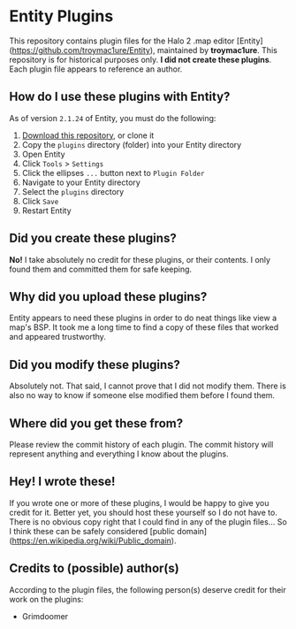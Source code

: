 # Entity Plugins
This repository contains plugin files for the Halo 2 .map editor [Entity]
(https://github.com/troymac1ure/Entity), maintained by **troymac1ure**. This
repository is for historical purposes only. **I did not create these plugins**.
Each plugin file appears to reference an author.

## How do I use these plugins with Entity?
As of version `2.1.24` of Entity, you must do the following:
1. [Download this repository](archive/master.zip), or clone it
2. Copy the `plugins` directory (folder) into your Entity directory
3. Open Entity
4. Click `Tools` > `Settings`
5. Click the ellipses `...` button next to `Plugin Folder`
6. Navigate to your Entity directory
7. Select the `plugins` directory
8. Click `Save`
9. Restart Entity

## Did you create these plugins?
**No!** I take absolutely no credit for these plugins, or their contents. I
only found them and committed them for safe keeping.

## Why did you upload these plugins?
Entity appears to need these plugins in order to do neat things like view a
map's BSP. It took me a long time to find a copy of these files that worked and
appeared trustworthy.

## Did you modify these plugins?
Absolutely not. That said, I cannot prove that I did not modify them. There is
also no way to know if someone else modified them before I found them.

## Where did you get these from?
Please review the commit history of each plugin. The commit history will
represent anything and everything I know about the plugins.

## Hey! I wrote these!
If you wrote one or more of these plugins, I would be happy to give you credit
for it. Better yet, you should host these yourself so I do not have to. There
is no obvious copy right that I could find in any of the plugin files...
So I think these can be safely considered [public domain]
(https://en.wikipedia.org/wiki/Public_domain).

## Credits to (possible) author(s)
According to the plugin files, the following person(s) deserve credit for their
work on the plugins:
* Grimdoomer

